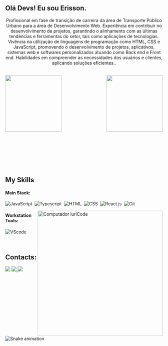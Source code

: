 ## Olá Devs! Eu sou Erisson.


<p align="center">Profissional em fase de transição de carreira da área de Transporte Público Urbano para a área de Desenvolvimento Web. Experiência em contribuir no desenvolvimento de projetos, garantindo o alinhamento com as últimas tendências e ferramentas do setor, tais como aplicações de tecnologias. Vivência na utilização de linguagens de programação como HTML, CSS e JavaScript, promovendo o desenvolvimento de projetos, aplicativos, sistemas web e softwares personalizados atuando como Back end e Front end. Habilidades em compreender as necessidades dos usuários e clientes, aplicando soluções eficientes..</p>&nbsp;

<div>
  
  <img  height="180em" src="https://github-readme-stats.vercel.app/api?username=Erisson10&show_icons=true&theme=great-gatsby&include_all_commits=true&count_private=true"/>
  <img align="right" height="180em" src="https://github-readme-stats.vercel.app/api/top-langs/?username=Erisson10&layout=compact&langs_count=16&theme=great-gatsby"/>
</div>
 
 &nbsp;
 &nbsp;

<br>
<br>
<br>
<br>

## My Skills

#### Main Stack:


![JavaScript](https://img.shields.io/badge/JavaScript-F7DF1E?style=for-the-badge&logo=javascript&logoColor=black)&nbsp;
![Typescript](https://img.shields.io/badge/TypeScript-007ACC?style=for-the-badge&logo=typescript&logoColor=white)&nbsp;
![HTML](https://img.shields.io/badge/HTML5-E34F26?style=for-the-badge&logo=html5&logoColor=white)&nbsp;
![CSS](https://img.shields.io/badge/CSS3-1572B6?style=for-the-badge&logo=css3&logoColor=white)&nbsp;
![React.js](https://img.shields.io/badge/React-20232A?style=for-the-badge&logo=react&logoColor=61DAFB)&nbsp;
![Git](https://img.shields.io/badge/GIT-E44C30?style=for-the-badge&logo=git&logoColor=white)&nbsp;


<img src="https://raw.githubusercontent.com/MicaelliMedeiros/micaellimedeiros/master/image/computer-illustration.png" min-width="400px" max-width="400px" width="400px" align="right" alt="Computador iuriCode">


#### Workstation Tools:

![VScode](https://img.shields.io/badge/vscode-4285F4?style=for-the-badge&logo=vscode&logoColor=white)&nbsp;

&nbsp;
&nbsp;


## Contacts:

<div> 
  <a href="https://www.linkedin.com/in/erisson-de-oliveira" target="_blank"><img src="https://img.shields.io/badge/-LinkedIn-%230077B5?style=for-the-badge&logo=linkedin&logoColor=white" target="_blank"></a> 
<a href="https://www.instagram.com/erissong3" target="_blank"><img src="https://img.shields.io/badge/-Instagram-%23E4405F?style=for-the-badge&logo=instagram&logoColor=white">
</a>
<a href = "mailto:contato.erissonvelame@gmail.com"> <img src="https://img.shields.io/badge/-Gmail-%23333?style=for-the-badge&logo=gmail&logoColor=white" target="_blank"></a>


![Snake animation](https://github.com/LuigiGF/LuigiGF/blob/output/github-contribution-grid-snake.svg)
